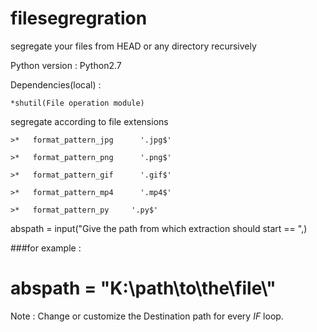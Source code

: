 # filesegregration

segregate your files from HEAD or any directory recursively 


Python version : Python2.7

Dependencies(local) : 

    *shutil(File operation module)



segregate according to file extensions

    >*   format_pattern_jpg 	 '.jpg$'

    >*   format_pattern_png 	 '.png$'
    
    >*   format_pattern_gif 	 '.gif$'
    
    >*   format_pattern_mp4 	 '.mp4$'
    
    >*   format_pattern_py 	   '.py$'


abspath = input("Give the path from which extraction should   start == ",)

###for example :

# abspath =  "K:\\path\\to\\the\\file\\"


Note : Change or customize the Destination path for every _IF_ loop.

